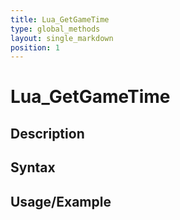 ```yaml
---
title: Lua_GetGameTime
type: global_methods
layout: single_markdown
position: 1
---
```


# Lua_GetGameTime

## Description

## Syntax

## Usage/Example


